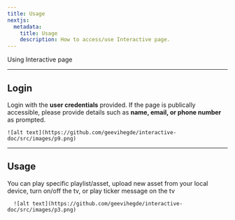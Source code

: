 ```yaml
---
title: Usage
nextjs:
  metadata:
    title: Usage 
    description: How to access/use Interactive page.
---
```


Using Interactive page

---

## Login

 Login with the **user credentials** provided. If the page is publically accessible, please provide details such as **name, email, or phone number** as prompted.

    ![alt text](https://github.com/geevihegde/interactive-doc/src/images/p9.png)

---

## Usage
 You can play specific playlist/asset, upload new asset from your local device, turn on/off the tv, or play ticker message on the tv

      ![alt text](https://github.com/geevihegde/interactive-doc/src/images/p3.png)
